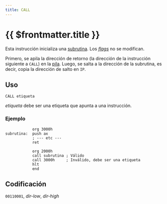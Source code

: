 ```yaml
---
title: CALL
---
```


# {{ $frontmatter.title }}

Esta instrucción inicializa una [subrutina](../cpu#subrutinas). Los [_flags_](../cpu#flags) no se modifican.

Primero, se apila la dirección de retorno (la dirección de la instrucción siguiente a `CALL`) en la [pila](../cpu#pila). Luego, se salta a la dirección de la subrutina, es decir, copia la dirección de salto en `IP`.

## Uso

```vonsim
CALL etiqueta
```

_etiqueta_ debe ser una etiqueta que apunta a una instrucción.

### Ejemplo

```vonsim
            org 3000h
subrutina:  push ax
            ; --- etc ---
            ret

            org 2000h
            call subrutina ; Válido
            call 3000h     ; Inválido, debe ser una etiqueta
            hlt
            end
```

## Codificación

`00110001`, _dir-low_, _dir-high_
